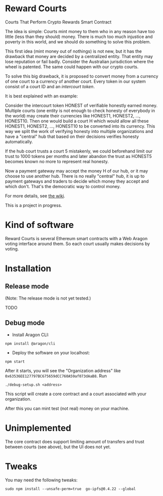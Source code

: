 # Reward Courts
Courts That Perform Crypto Rewards Smart Contract

The idea is simple: Courts mint money to them who in any reason have too little (less than they should) money.
There is much too much injustice and poverty in this world, and we should do something
to solve this problem.

This first idea (mint money out of nothings) is not new, but it has the drawback that money
are decided by a centralized entity. That entity may lose reputation or fail badly.
Consider the Australian jurisdiction where the wheel is patented. The same could happen
with our crypto courts.

To solve this big drawback, it is proposed to convert money from a currency of one court
to a currency of another court. Every token in our system consist of a court ID and
an _intercourt token_.

It is best explained with an example:

Consider the intercourt token HONEST of verifiable honestly earned money. Multiple courts (one entity is not
enough to check honesty of everybody in the world) may create their currencies like
HONEST1, HONEST2, ..., HONEST10. Then one would build a court H which would allow all these
HONEST1, HONEST2, ..., HONEST10 to be converted into its currency. This way we split the work
of verifying honesty into multiple organizations and have a "central" hub that based on their
decisions verifies honesty automatically.

If the hub court trusts a court 5 mistakenly, we could beforehand limit our trust to 1000 tokens per months
and later abandon the trust as HONEST5 becomes known no more to represent real honesty.

Now a payment gateway may accept the money H of our hub, or it may choose to use another hub.
There is no really "central" hub, it is up to payment gateways and traders to decide which
money they accept and which don't. That's the democratic way to control money.

For more details, see [the wiki](https://github.com/vporton/courts/wiki).

This is a project in progress.

# Kind of software

Reward Courts is several Ethereum smart contracts with a Web Aragon voting interface around them.
So each court usually makes decisions by voting.

# Installation

## Release mode

(Note: The release mode is not yet tested.)

TODO

## Debug mode

- Install Aragon CLI:

```
npm install @aragon/cli
```

- Deploy the software on your localhost:

```
npm start
```

After it starts, you will see the "Organization address" like `0x63536EE127797BC675659dCC760A59af073dAaB8`.
Run
```
./debug-setup.sh <address>
```

This script will create a core contract and a court associated with your organization.

After this you can mint test (not real) money on your machine.

# Unimplemented

The core contract does support limiting amount of transfers and trust between courts (see above),
but the UI does not yet.

# Tweaks

You may need the following tweaks:
```
sudo npm install --unsafe-perm=true  go-ipfs@0.4.22 --global
```
